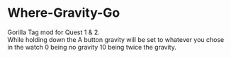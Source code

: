 # Where-Gravity-Go
Gorilla Tag mod for Quest 1 &amp; 2.<br> While holding down the A button gravity will be set to whatever you chose in the watch 0 being no gravity 10 being twice the gravity.
